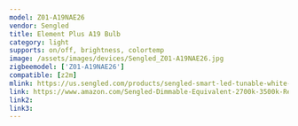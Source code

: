 ```yaml
---
model: Z01-A19NAE26
vendor: Sengled
title: Element Plus A19 Bulb
category: light
supports: on/off, brightness, colortemp
image: /assets/images/devices/Sengled_Z01-A19NAE26.jpg
zigbeemodel: ['Z01-A19NAE26']
compatible: [z2m]
mlink: https://us.sengled.com/products/sengled-smart-led-tunable-white-a19-bulb
link: https://www.amazon.com/Sengled-Dimmable-Equivalent-2700k-3500k-Required/dp/B017VX4806
link2: 
link3: 
---
```

